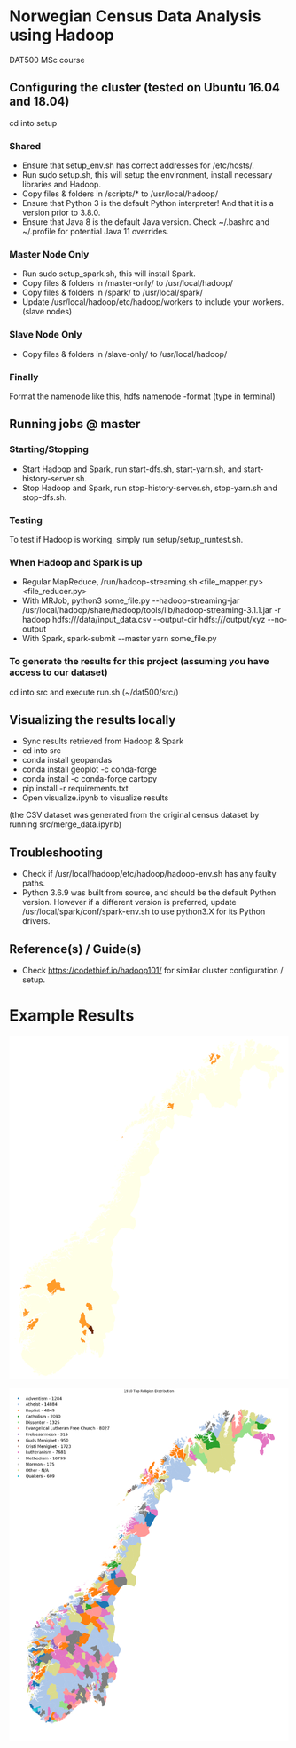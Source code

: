# Norwegian Census Data Analysis using Hadoop
DAT500 MSc course

## Configuring the cluster (tested on Ubuntu 16.04 and 18.04)
cd into setup

### Shared
* Ensure that setup_env.sh has correct addresses for /etc/hosts/.
* Run sudo setup.sh, this will setup the environment, install necessary libraries and Hadoop.
* Copy files & folders in /scripts/* to /usr/local/hadoop/
* Ensure that Python 3 is the default Python interpreter! And that it is a version prior to 3.8.0.
* Ensure that Java 8 is the default Java version. Check ~/.bashrc and ~/.profile for potential Java 11 overrides.

### Master Node Only
* Run sudo setup_spark.sh, this will install Spark.
* Copy files & folders in /master-only/ to /usr/local/hadoop/
* Copy files & folders in /spark/ to /usr/local/spark/
* Update /usr/local/hadoop/etc/hadoop/workers to include your workers. (slave nodes)

### Slave Node Only
* Copy files & folders in /slave-only/ to /usr/local/hadoop/

### Finally
Format the namenode like this, hdfs namenode -format (type in terminal)

## Running jobs @ master

### Starting/Stopping
* Start Hadoop and Spark, run start-dfs.sh, start-yarn.sh, and start-history-server.sh.
* Stop Hadoop and Spark, run stop-history-server.sh, stop-yarn.sh and stop-dfs.sh.

### Testing
To test if Hadoop is working, simply run setup/setup_runtest.sh.

### When Hadoop and Spark is up
* Regular MapReduce, /run/hadoop-streaming.sh <file_mapper.py> <file_reducer.py> <input-from-hdfs> <output-to-hdfs>
* With MRJob, python3 some_file.py --hadoop-streaming-jar /usr/local/hadoop/share/hadoop/tools/lib/hadoop-streaming-3.1.1.jar -r hadoop hdfs:///data/input_data.csv --output-dir hdfs:///output/xyz --no-output
* With Spark, spark-submit --master yarn some_file.py

### To generate the results for this project (assuming you have access to our dataset)
cd into src and execute run.sh (~/dat500/src/)

## Visualizing the results locally
* Sync results retrieved from Hadoop & Spark
* cd into src
* conda install geopandas
* conda install geoplot -c conda-forge
* conda install -c conda-forge cartopy
* pip install -r requirements.txt
* Open visualize.ipynb to visualize results

(the CSV dataset was generated from the original census dataset by running src/merge_data.ipynb)

## Troubleshooting
* Check if /usr/local/hadoop/etc/hadoop/hadoop-env.sh has any faulty paths.
* Python 3.6.9 was built from source, and should be the default Python version. However if a different version is preferred, update /usr/local/spark/conf/spark-env.sh to use python3.X for its Python drivers.

## Reference(s) / Guide(s)
* Check https://codethief.io/hadoop101/ for similar cluster configuration / setup.

# Example Results

![](src/img/1800_1910_anim_croppd_transparent.gif)

![](src/img/1910_religion_distribution_transp.png)